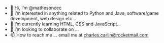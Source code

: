 - 👋 Hi, I’m @mathesoncec
- 👀 I’m interested in anything related to Python and Java, software/game development, web design etc...
- 🌱 I’m currently learning HTML, CSS and JavaScript...
- 💞️ I’m looking to collaborate on ...
- 📫 How to reach me ... email me at charles.carlin@rocketmail.com

<!---
mathesoncec/mathesoncec is a ✨ special ✨ repository because its `README.md` (this file) appears on your GitHub profile.
You can click the Preview link to take a look at your changes.
--->
